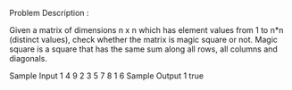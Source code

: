 Problem Description :

Given a matrix of dimensions n x n which has element values from 1 to n*n (distinct values), check whether the matrix is magic square or not.
Magic square is a square that has the same sum along all rows, all columns and diagonals.

Sample Input 1
4 9 2
3 5 7
8 1 6
Sample Output 1
true
